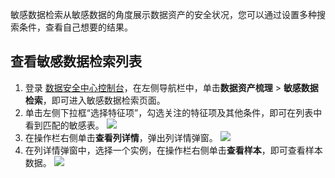 敏感数据检索从敏感数据的角度展示数据资产的安全状况，您可以通过设置多种搜索条件，查看自己想要的结果。


## 查看敏感数据检索列表
1.	登录 [数据安全中心控制台](https://console.cloud.tencent.com/dsgc/overview)，在左侧导航栏中，单击**数据资产梳理** > **敏感数据检索**，即可进入敏感数据检索页面。
2. 单击左侧下拉框“选择特征项”，勾选关注的特征项及其他条件，即可在列表中看到匹配的敏感表。
![](https://main.qcloudimg.com/raw/9d6c5b7f940ca9c210d5464a45944438.png)
3. 在操作栏右侧单击**查看列详情**，弹出列详情弹窗。
![](https://qcloudimg.tencent-cloud.cn/raw/434c7465789ab287258a00d3625241d2.png)
4. 在列详情弹窗中，选择一个实例，在操作栏右侧单击**查看样本**，即可查看样本数据。
![](https://main.qcloudimg.com/raw/688d1e63e9a190c016a249f6124de2fc.png) 
